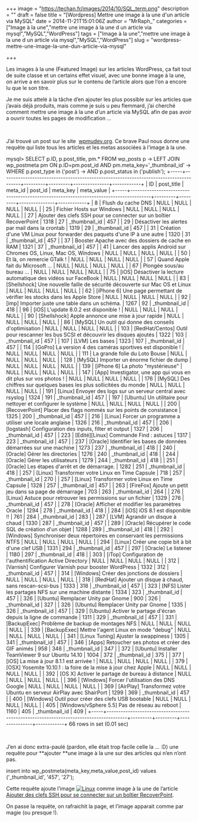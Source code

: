 +++
image = "https://techan.fr/images/2014/10/SQL_term.png"
description = ""
draft = false
title = "[Wordpress] Mettre une image à la une d'un article via MySQL"
date = 2014-11-21T15:01:06Z
author = "MrRaph_"
categories = ["Image à la une","mettre une image à la une d un article via mysql","MySQL","WordPress"]
tags = ["Image à la une","mettre une image à la une d un article via mysql","MySQL","WordPress"]
slug = "wordpress-mettre-une-image-la-une-dun-article-via-mysql"

+++


Les images à la une (Featured Image) sur les articles WordPress, ça fait tout de suite classe et un certains effet visuel, avec une bonne image à la une, on arrive a en savoir plus sur le contenu de l’article alors que l’on a encore lu que le son titre.

Je me suis attelé à la tâche d’en ajouter les plus possible sur les articles que j’avais déjà produits, mais comme je suis u peu flemmard, j’ai cherché comment mettre une image à la une d’un article via MySQL afin de pas avoir a ouvrir toutes les pages de modification …  
  
  

J’ai trouvé un post sur le site  [wpmudev.org](http://premium.wpmudev.org/forums/topic/query-for-missing-featured-images). Ce brave Paul nous donne une requête qui liste tous les articles et les metas associées à l’image à la une.

mysql> SELECT p.ID, p.post_title, pm.* FROM wp_posts p -> LEFT JOIN wp_postmeta pm ON p.ID=pm.post_id AND pm.meta_key='_thumbnail_id' -> WHERE p.post_type in ('post') -> AND p.post_status in ('publish'); +-----+--------------------------------------------------------------------------------------+---------+---------+---------------+------------+ | ID | post_title | meta_id | post_id | meta_key | meta_value | +-----+--------------------------------------------------------------------------------------+---------+---------+---------------+------------+ | 8 | Flush du cache DNS | NULL | NULL | NULL | NULL | | 25 | Fichier Hosts sur Windows | NULL | NULL | NULL | NULL | | 27 | Ajouter des clefs SSH pour se connecter sur un boîtier RecoverPoint | 1318 | 27 | _thumbnail_id | 457 | | 29 | Désactiver les alertes par mail dans la crontab | 1319 | 29 | _thumbnail_id | 457 | | 31 | Création d'une VM Linux pour forwarder des paquets d'une IP à une autre | 1320 | 31 | _thumbnail_id | 457 | | 37 | Booster Apache avec des dossiers de cache en RAM | 1321 | 37 | _thumbnail_id | 457 | | 41 | Lancer des applis Android sur Chromes OS, Linux, Mac OS, Windows | NULL | NULL | NULL | NULL | | 50 | Et là, on remercie GTalk ! | NULL | NULL | NULL | NULL | | 57 | Quand Apple fait du Microsoft ... | NULL | NULL | NULL | NULL | | 67 | Plongée sous/au bureau ... | NULL | NULL | NULL | NULL | | 75 | [iOS] Désactiver la lecture automatique des vidéos sur FaceBook | NULL | NULL | NULL | NULL | | 83 | [Shellshock] Une nouvelle faille de sécurité découverte sur Mac OS et Linux | NULL | NULL | NULL | NULL | | 62 | [iPhone 6] Une page permettant de vérifier les stocks dans les Apple Store | NULL | NULL | NULL | NULL | | 92 | [imp] Importer juste une table dans un schéma. | 1267 | 92 | _thumbnail_id | 418 | | 96 | [iOS] L'update 8.0.2 est disponible ! | NULL | NULL | NULL | NULL | | 90 | [Shellshock] Apple annonce une mise à jour rapide | NULL | NULL | NULL | NULL | | 86 | [MySQL] Un outil qui donne des conseils d'optimisation | NULL | NULL | NULL | NULL | | 103 | [RedHat/Centos] Outil pour rescanner les bus SCSI et découvrir les disques ajoutés | 1322 | 103 | _thumbnail_id | 457 | | 107 | [LVM] Les bases | 1323 | 107 | _thumbnail_id | 457 | | 114 | [GoPro] La version 4 des caméras sportives est disponible ! | NULL | NULL | NULL | NULL | | 111 | La grande folie du Loto Bouse | NULL | NULL | NULL | NULL | | 128 | [MySQL] Importer un énorme fichier de dump | NULL | NULL | NULL | NULL | | 139 | [iPhone 6] La photo "mystérieuse" | NULL | NULL | NULL | NULL | | 147 | [App] Investigator, une app qui vous en dit plus sur vos photos ! | NULL | NULL | NULL | NULL | | 176 | [MySQL] Des chiffres sur quelques bases les plus sollicitées du monde | NULL | NULL | NULL | NULL | | 191 | [Linux] Envoyer des logs sur un serveur central avec rsyslog | 1324 | 191 | _thumbnail_id | 457 | | 197 | [Ubuntu] Un utilitaire pour nettoyer et configurer le système | NULL | NULL | NULL | NULL | | 200 | [RecoverPoint] Placer des flags nommés sur les points de consistance | 1325 | 200 | _thumbnail_id | 457 | | 216 | [Linux] Forcer un programme a utiliser une locale anglaise | 1326 | 216 | _thumbnail_id | 457 | | 206 | [logstash] Configuration des inputs, filter et output | 1327 | 206 | _thumbnail_id | 457 | | 223 | [Edité][Linux] Commande Find : astuces | 1317 | 223 | _thumbnail_id | 457 | | 237 | [Oracle] Identifier les bases de données démarrées sur une machine | 1273 | 237 | _thumbnail_id | 418 | | 240 | [Oracle] Gérer les directories | 1276 | 240 | _thumbnail_id | 418 | | 244 | [Oracle] Gérer les utilisateurs | 1279 | 244 | _thumbnail_id | 418 | | 251 | [Oracle] Les étapes d'arrêt et de démarrage. | 1282 | 251 | _thumbnail_id | 418 | | 257 | [Linux] Transformer votre Linux en Time Capsule | 718 | 257 | _thumbnail_id | 270 | | 257 | [Linux] Transformer votre Linux en Time Capsule | 1328 | 257 | _thumbnail_id | 457 | | 263 | [FireFox] Ajoute un petit jeu dans sa page de démarrage | 703 | 263 | _thumbnail_id | 264 | | 276 | [Linux] Astuce pour retrouver les permissions sur un fichier | 1329 | 276 | _thumbnail_id | 457 | | 278 | [Oracle] Afficher et modifier les paramètres Oracle | 1294 | 278 | _thumbnail_id | 418 | | 284 | [iOS] iOS 8.1 est disponible !! | 761 | 284 | _thumbnail_id | 283 | | 287 | [LVM] Agrandir un disque à chaud | 1330 | 287 | _thumbnail_id | 457 | | 289 | [Oracle] Récupérer le code SQL de création d'un objet | 1288 | 289 | _thumbnail_id | 418 | | 292 | [Windows] Synchroniser deux répertoires en conservant les permissions NTFS | NULL | NULL | NULL | NULL | | 294 | [Linux] Créer une copie bit à bit d'une clef USB | 1331 | 294 | _thumbnail_id | 457 | | 297 | [Oracle] Le listener | 1180 | 297 | _thumbnail_id | 418 | | 303 | [iTop] Configuration de l'authentification Active Directory | NULL | NULL | NULL | NULL | | 312 | [Varnish] Configurer Varnish pour booster WordPress | 1332 | 312 | _thumbnail_id | 457 | | 314 | [Windows] Créer des jonctions de dossiers | NULL | NULL | NULL | NULL | | 318 | [RedHat] Ajouter un disque à chaud, sans rescan-scsi-bus | 1333 | 318 | _thumbnail_id | 457 | | 323 | [NFS] Lister les partages NFS sur une machine distante | 1334 | 323 | _thumbnail_id | 457 | | 326 | [Ubuntu] Remplacer Unity par Gnome | 900 | 326 | _thumbnail_id | 327 | | 326 | [Ubuntu] Remplacer Unity par Gnome | 1335 | 326 | _thumbnail_id | 457 | | 329 | [Ubuntu] Activer le partage d'écran depuis la ligne de commande | 1311 | 329 | _thumbnail_id | 457 | | 331 | [BackupExec] Problème de backup de montages NFS | NULL | NULL | NULL | NULL | | 339 | [BackupExec] Mettre l'agent Linux en mode "debug" | NULL | NULL | NULL | NULL | | 341 | [Linux Tuning] Ajuster la swappiness | 1305 | 341 | _thumbnail_id | 457 | | 346 | [Apps] Retoucher ses photos et créer des GIF animés | 958 | 346 | _thumbnail_id | 347 | | 372 | [Ubuntu] Installer TeamViewer 9 sur Ubuntu 14.10 | 1004 | 372 | _thumbnail_id | 375 | | 377 | [iOS] La mise à jour 8.1.1 est arrivée ! | NULL | NULL | NULL | NULL | | 379 | [OSX] Yosemite 10.10.1 : la foire de la mise à jour chez Apple | NULL | NULL | NULL | NULL | | 392 | [OS X] Activer le partage de bureau à distance | NULL | NULL | NULL | NULL | | 396 | [Windows] Forcer l'utilisation des DNS Google | NULL | NULL | NULL | NULL | | 369 | [AirPlay] Transformez votre Ubuntu en serveur AirPlay avec ShairPort | 1299 | 369 | _thumbnail_id | 457 | | 400 | [Windows] Outil pour créer des clefs USB bootable | NULL | NULL | NULL | NULL | | 405 | [Windows/vSphere 5.5] Pas de réseau au reboot | 1160 | 405 | _thumbnail_id | 409 | +-----+--------------------------------------------------------------------------------------+---------+---------+---------------+------------+ 66 rows in set (0.01 sec)

 

J’en ai donc extra-paulé (pardon, elle était trop facile celle la … :D) une requête pour **ajouter **une image à la une sur des articles qui n’en n’ont pas.

insert into wp_postmeta(meta_key,meta_value,post_id) values ('_thumbnail_id', '457', '27');

Cette requête ajoute l’image [![Linux](https://techan.fr/images/2014/11/Linux.png)](https://techan.fr/images/2014/11/Linux.png) comme image à la une de l’article [Ajouter des clefs SSH pour se connecter sur un boîtier RecoverPoint](https://techan.fr/ajouter-des-clefs-ssh-pour-se-connecter-sur-un-boitier-recoverpoint/ "Ajouter des clefs SSH pour se connecter sur un boîtier RecoverPoint").

On passe la requête, on rafraichit la page, et l’image apparait comme par magie (ou presque !).

 


